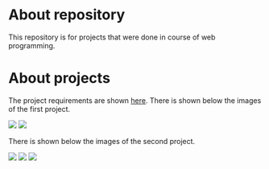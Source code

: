 # About repository
This repository is for projects that were done in course of web programming.

# About projects
The project requirements are shown <a href="https://docs.google.com/document/d/1vJ--Gceq2_RQ1fbvN5X4k165-x6yW92-BPlnJi-1py4/edit">here</a>.
There is shown below the images of the first project.

<img src="https://lh6.googleusercontent.com/Go-gw8XGXIn1Xjd8TUWPrlgLGX2y33h0xgkraOrlepYPyMHgtUsLHk9oVYQ1KnOnk8eLy-26BWsh4THs3nzS=w1366-h700-rw"/>
<img src="https://lh4.googleusercontent.com/NhGd2eifQl-wCrbkpQrnq_5LgT3rp2lffsszd-TwlBfoCoiIj0W68prGOD6p9j7BeOSRpEqGyf9ZpRtQRm0D=w1366-h700-rw"/>

There is shown below the images of the second project.

<img src="https://lh4.googleusercontent.com/NEHHTUIXlWDSM7XyX9ovVdlN9Qm01FxCwZn-G7AuYEU-TMi1Jc0X8dlxcJs9_y_MbUlgW3GRBwfIftY3txDM=w1366-h700-rw"/>
<img src="https://lh5.googleusercontent.com/DFz-I-Wy-AhCI1lxAa63b2vfRgVSlxtzrnrCEHDzKyT5QakKijxfhRpBqrj8MCIVoIE-5p_9cwjazs1_vtYA=w1366-h700-rw"/>
<img src="https://lh5.googleusercontent.com/WXsqtoZasbbDrJa6MY8ZDT_I4nO-LeR_WB4-dyyo__3Dp7LAuWijqbjA14tgA4M-s39P-HSpYFAgATG64taz=w1366-h700-rw"/>
